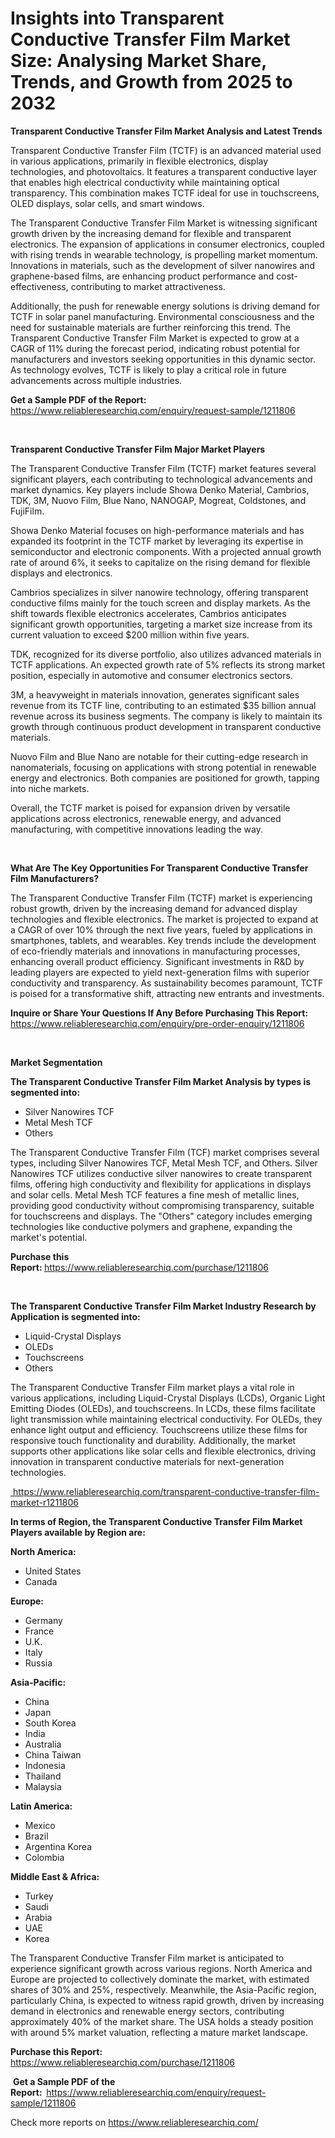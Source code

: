 <p><h1>Insights into Transparent Conductive Transfer Film Market Size: Analysing Market Share, Trends, and Growth from 2025 to 2032</h1></p><p><strong>Transparent Conductive Transfer Film Market Analysis and Latest Trends</strong></p>
<p><p>Transparent Conductive Transfer Film (TCTF) is an advanced material used in various applications, primarily in flexible electronics, display technologies, and photovoltaics. It features a transparent conductive layer that enables high electrical conductivity while maintaining optical transparency. This combination makes TCTF ideal for use in touchscreens, OLED displays, solar cells, and smart windows.</p><p>The Transparent Conductive Transfer Film Market is witnessing significant growth driven by the increasing demand for flexible and transparent electronics. The expansion of applications in consumer electronics, coupled with rising trends in wearable technology, is propelling market momentum. Innovations in materials, such as the development of silver nanowires and graphene-based films, are enhancing product performance and cost-effectiveness, contributing to market attractiveness.</p><p>Additionally, the push for renewable energy solutions is driving demand for TCTF in solar panel manufacturing. Environmental consciousness and the need for sustainable materials are further reinforcing this trend. The Transparent Conductive Transfer Film Market is expected to grow at a CAGR of 11% during the forecast period, indicating robust potential for manufacturers and investors seeking opportunities in this dynamic sector. As technology evolves, TCTF is likely to play a critical role in future advancements across multiple industries.</p></p>
<p><strong>Get a Sample PDF of the Report:&nbsp;</strong> <a href="https://www.reliableresearchiq.com/enquiry/request-sample/1211806?utm_campaign=2318&utm_medium=2&utm_source=Github&utm_content=ia&utm_term=24032025&utm_id=transparent-conductive-transfer-film">https://www.reliableresearchiq.com/enquiry/request-sample/1211806</a></p>
<p>&nbsp;</p>
<p><strong>Transparent Conductive Transfer Film Major Market Players</strong></p>
<p><p>The Transparent Conductive Transfer Film (TCTF) market features several significant players, each contributing to technological advancements and market dynamics. Key players include Showa Denko Material, Cambrios, TDK, 3M, Nuovo Film, Blue Nano, NANOGAP, Mogreat, Coldstones, and FujiFilm.</p><p>Showa Denko Material focuses on high-performance materials and has expanded its footprint in the TCTF market by leveraging its expertise in semiconductor and electronic components. With a projected annual growth rate of around 6%, it seeks to capitalize on the rising demand for flexible displays and electronics.</p><p>Cambrios specializes in silver nanowire technology, offering transparent conductive films mainly for the touch screen and display markets. As the shift towards flexible electronics accelerates, Cambrios anticipates significant growth opportunities, targeting a market size increase from its current valuation to exceed $200 million within five years.</p><p>TDK, recognized for its diverse portfolio, also utilizes advanced materials in TCTF applications. An expected growth rate of 5% reflects its strong market position, especially in automotive and consumer electronics sectors.</p><p>3M, a heavyweight in materials innovation, generates significant sales revenue from its TCTF line, contributing to an estimated $35 billion annual revenue across its business segments. The company is likely to maintain its growth through continuous product development in transparent conductive materials.</p><p>Nuovo Film and Blue Nano are notable for their cutting-edge research in nanomaterials, focusing on applications with strong potential in renewable energy and electronics. Both companies are positioned for growth, tapping into niche markets.</p><p>Overall, the TCTF market is poised for expansion driven by versatile applications across electronics, renewable energy, and advanced manufacturing, with competitive innovations leading the way.</p></p>
<p>&nbsp;</p>
<p><strong>What Are The Key Opportunities For Transparent Conductive Transfer Film Manufacturers?</strong></p>
<p><p>The Transparent Conductive Transfer Film (TCTF) market is experiencing robust growth, driven by the increasing demand for advanced display technologies and flexible electronics. The market is projected to expand at a CAGR of over 10% through the next five years, fueled by applications in smartphones, tablets, and wearables. Key trends include the development of eco-friendly materials and innovations in manufacturing processes, enhancing overall product efficiency. Significant investments in R&D by leading players are expected to yield next-generation films with superior conductivity and transparency. As sustainability becomes paramount, TCTF is poised for a transformative shift, attracting new entrants and investments.</p></p>
<p><strong>Inquire or Share Your Questions If Any Before Purchasing This Report:</strong> <a href="https://www.reliableresearchiq.com/enquiry/pre-order-enquiry/1211806?utm_campaign=2318&utm_medium=2&utm_source=Github&utm_content=ia&utm_term=24032025&utm_id=transparent-conductive-transfer-film">https://www.reliableresearchiq.com/enquiry/pre-order-enquiry/1211806</a></p>
<p>&nbsp;</p>
<p><strong>Market Segmentation</strong></p>
<p><strong>The Transparent Conductive Transfer Film Market Analysis by types is segmented into:</strong></p>
<p><ul><li>Silver Nanowires TCF</li><li>Metal Mesh TCF</li><li>Others</li></ul></p>
<p><p>The Transparent Conductive Transfer Film (TCF) market comprises several types, including Silver Nanowires TCF, Metal Mesh TCF, and Others. Silver Nanowires TCF utilizes conductive silver nanowires to create transparent films, offering high conductivity and flexibility for applications in displays and solar cells. Metal Mesh TCF features a fine mesh of metallic lines, providing good conductivity without compromising transparency, suitable for touchscreens and displays. The "Others" category includes emerging technologies like conductive polymers and graphene, expanding the market's potential.</p></p>
<p><strong>Purchase this Report:&nbsp;</strong><a href="https://www.reliableresearchiq.com/purchase/1211806?utm_campaign=2318&utm_medium=2&utm_source=Github&utm_content=ia&utm_term=24032025&utm_id=transparent-conductive-transfer-film">https://www.reliableresearchiq.com/purchase/1211806</a></p>
<p>&nbsp;</p>
<p><strong>The Transparent Conductive Transfer Film Market Industry Research by Application is segmented into:</strong></p>
<p><ul><li>Liquid-Crystal Displays</li><li>OLEDs</li><li>Touchscreens</li><li>Others</li></ul></p>
<p><p>The Transparent Conductive Transfer Film market plays a vital role in various applications, including Liquid-Crystal Displays (LCDs), Organic Light Emitting Diodes (OLEDs), and touchscreens. In LCDs, these films facilitate light transmission while maintaining electrical conductivity. For OLEDs, they enhance light output and efficiency. Touchscreens utilize these films for responsive touch functionality and durability. Additionally, the market supports other applications like solar cells and flexible electronics, driving innovation in transparent conductive materials for next-generation technologies.</p></p>
<p><a href="https://www.reliableresearchiq.com/transparent-conductive-transfer-film-market-r1211806?utm_campaign=2318&utm_medium=2&utm_source=Github&utm_content=ia&utm_term=24032025&utm_id=transparent-conductive-transfer-film">&nbsp;https://www.reliableresearchiq.com/transparent-conductive-transfer-film-market-r1211806</a></p>
<p><strong>In terms of Region, the Transparent Conductive Transfer Film Market Players available by Region are:</strong></p>
<p>
    <p> <strong> North America: </strong>
        <ul>
            <li>United States</li>
            <li>Canada</li>
        </ul>
        </p> 
    <p> <strong> Europe: </strong>
        <ul>
            <li>Germany</li>
            <li>France</li>
            <li>U.K.</li>
            <li>Italy</li>
            <li>Russia</li>
        </ul>
        </p> 
    <p> <strong> Asia-Pacific: </strong>
        <ul>
            <li>China</li>
            <li>Japan</li>
            <li>South Korea</li>
            <li>India</li>
            <li>Australia</li>
            <li>China Taiwan</li>
            <li>Indonesia</li>
            <li>Thailand</li>
            <li>Malaysia</li>
        </ul>
        </p> 
    <p> <strong> Latin America: </strong>
        <ul>
            <li>Mexico</li>
            <li>Brazil</li>
            <li>Argentina Korea</li>
            <li>Colombia</li>
        </ul>
        </p> 
    <p> <strong> Middle East & Africa: </strong>
        <ul>
            <li>Turkey</li>
            <li>Saudi</li>
            <li>Arabia</li>
            <li>UAE</li>
            <li>Korea</li>
        </ul>
    </p>
    </p>
<p><p>The Transparent Conductive Transfer Film market is anticipated to experience significant growth across various regions. North America and Europe are projected to collectively dominate the market, with estimated shares of 30% and 25%, respectively. Meanwhile, the Asia-Pacific region, particularly China, is expected to witness rapid growth, driven by increasing demand in electronics and renewable energy sectors, contributing approximately 40% of the market share. The USA holds a steady position with around 5% market valuation, reflecting a mature market landscape.</p></p>
<p><strong>Purchase this Report: </strong><a href="https://www.reliableresearchiq.com/purchase/1211806?utm_campaign=2318&utm_medium=2&utm_source=Github&utm_content=ia&utm_term=24032025&utm_id=transparent-conductive-transfer-film">https://www.reliableresearchiq.com/purchase/1211806</a></p>
<p>&nbsp;<strong>Get a Sample PDF of the Report:&nbsp;&nbsp;</strong><a href="https://www.reliableresearchiq.com/enquiry/request-sample/1211806?utm_campaign=2318&utm_medium=2&utm_source=Github&utm_content=ia&utm_term=24032025&utm_id=transparent-conductive-transfer-film">https://www.reliableresearchiq.com/enquiry/request-sample/1211806</a></p>
<p><strong></strong></p>
<p>Check more reports on <a href="https://www.reliableresearchiq.com/?utm_campaign=2318&utm_medium=2&utm_source=Github&utm_content=ia&utm_term=24032025&utm_id=transparent-conductive-transfer-film">https://www.reliableresearchiq.com/</a></p>